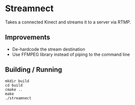 # Streamnect

Takes a connected Kinect and streams it to a server via RTMP.

## Improvements

- De-hardcode the stream destination
- Use FFMPEG library instead of piping to the command line

## Building / Running

```
mkdir build
cd build
cmake ..
make
./streamnect
```
